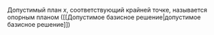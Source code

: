 Допустимый план $x$, соответствующий крайней точке, называется опорным планом
([[Допустимое базисное решение|допустимое базисное решение]])